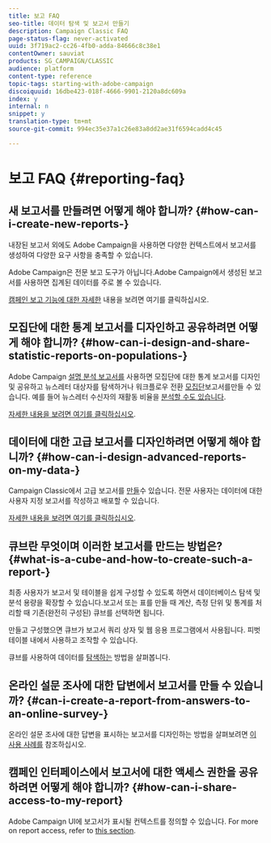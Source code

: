 ```yaml
---
title: 보고 FAQ
seo-title: 데이터 탐색 및 보고서 만들기
description: Campaign Classic FAQ
page-status-flag: never-activated
uuid: 3f719ac2-cc26-4fb0-adda-84666c8c38e1
contentOwner: sauviat
products: SG_CAMPAIGN/CLASSIC
audience: platform
content-type: reference
topic-tags: starting-with-adobe-campaign
discoiquuid: 16dbe423-018f-4666-9901-2120a8dc609a
index: y
internal: n
snippet: y
translation-type: tm+mt
source-git-commit: 994ec35e37a1c26e83a8dd2ae31f6594cadd4c45

---
```



# 보고 FAQ {#reporting-faq}

## 새 보고서를 만들려면 어떻게 해야 합니까? {#how-can-i-create-new-reports-}

내장된 보고서 외에도 Adobe Campaign을 사용하면 다양한 컨텍스트에서 보고서를 생성하여 다양한 요구 사항을 충족할 수 있습니다.

Adobe Campaign은 전문 보고 도구가 아닙니다.Adobe Campaign에서 생성된 보고서를 사용하면 집계된 데이터를 주로 볼 수 있습니다.

[캠페인 보고 기능에 대한 자세한](../../reporting/using/about-adobe-campaign-reporting-tools.md) 내용을 보려면 여기를 클릭하십시오.

## 모집단에 대한 통계 보고서를 디자인하고 공유하려면 어떻게 해야 합니까? {#how-can-i-design-and-share-statistic-reports-on-populations-}

Adobe Campaign [설명 분석 보고서를](../../reporting/using/about-descriptive-analysis.md) 사용하면 모집단에 대한 통계 보고서를 디자인 및 공유하고 뉴스레터 대상자를 [](../../reporting/using/use-cases.md#analyzing-a-population)탐색하거나 워크플로우 전환 [모집단](../../reporting/using/use-cases.md#analyzing-a-transition-target-in-a-workflow)보고서를만들 수 있습니다. 예를 들어 뉴스레터 수신자의 재활동 비율을 [분석할 수도 있습니다](../../reporting/using/use-cases.md#analyzing-recipient-tracking-logs).

[자세한 내용을 보려면 여기를 클릭하십시오](../../reporting/using/about-descriptive-analysis.md).

## 데이터에 대한 고급 보고서를 디자인하려면 어떻게 해야 합니까? {#how-can-i-design-advanced-reports-on-my-data-}

Campaign Classic에서 고급 보고서를 [만들](../../reporting/using/about-reports-creation-in-campaign.md)수 있습니다. 전문 사용자는 데이터에 대한 사용자 지정 보고서를 작성하고 배포할 수 있습니다.

[자세한 내용을 보려면 여기를 클릭하십시오](../../reporting/using/about-reports-creation-in-campaign.md).

## 큐브란 무엇이며 이러한 보고서를 만드는 방법은? {#what-is-a-cube-and-how-to-create-such-a-report-}

최종 사용자가 보고서 및 테이블을 쉽게 구성할 수 있도록 하면서 데이터베이스 탐색 및 분석 용량을 확장할 수 있습니다.보고서 또는 표를 만들 때 계산, 측정 단위 및 통계를 처리할 때 기존(완전히 구성된) 큐브를 선택하면 됩니다.

만들고 구성했으면 큐브가 보고서 쿼리 상자 및 웹 응용 프로그램에서 사용됩니다. 피벗 테이블 내에서 사용하고 조작할 수 있습니다.

큐브를 사용하여 데이터를 [탐색하는](../../reporting/using/using-cubes-to-explore-data.md) 방법을 살펴봅니다.

## 온라인 설문 조사에 대한 답변에서 보고서를 만들 수 있습니까? {#can-i-create-a-report-from-answers-to-an-online-survey-}

온라인 설문 조사에 대한 답변을 표시하는 보고서를 디자인하는 방법을 살펴보려면 [이 사용 사례를](../../reporting/using/use-case--displaying-report-on-answers-to-an-online-survey.md) 참조하십시오.

## 캠페인 인터페이스에서 보고서에 대한 액세스 권한을 공유하려면 어떻게 해야 합니까? {#how-can-i-share-access-to-my-report}

Adobe Campaign UI에 보고서가 표시될 컨텍스트를 정의할 수 있습니다. For more on report access, refer to [this section](../../reporting/using/configuring-access-to-the-report.md).

